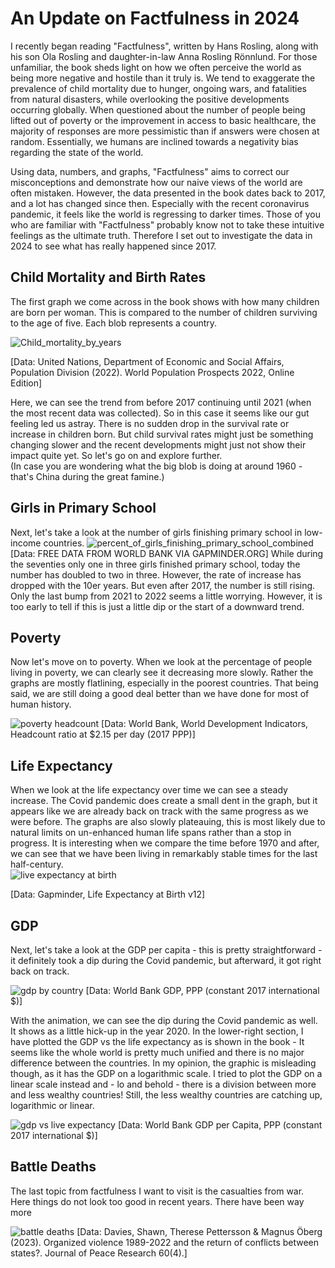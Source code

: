 # An Update on Factfulness in 2024

I recently began reading "Factfulness", written by Hans Rosling, along with his son Ola Rosling and daughter-in-law Anna Rosling Rönnlund. For those unfamiliar, the book sheds light on how we often perceive the world as being more negative and hostile than it truly is. We tend to exaggerate the prevalence of child mortality due to hunger, ongoing wars, and fatalities from natural disasters, while overlooking the positive developments occurring globally. When questioned about the number of people being lifted out of poverty or the improvement in access to basic healthcare, the majority of responses are more pessimistic than if answers were chosen at random. Essentially, we humans are inclined towards a negativity bias regarding the state of the world.

Using data, numbers, and graphs, "Factfulness" aims to correct our misconceptions and demonstrate how our naive views of the world are often mistaken. However, the data presented in the book dates back to 2017, and a lot has changed since then. Especially with the recent coronavirus pandemic, it feels like the world is regressing to darker times. 
Those of you who are familiar with "Factfulness" probably know not to take these intuitive feelings as the ultimate truth. Therefore I set out to investigate the data in 2024 to see what has really happened since 2017.

## Child Mortality and Birth Rates 

The first graph we come across in the book shows with how many children are born per woman. This is compared to the number of children surviving to the age of five. Each blob represents a country. 

![Child_mortality_by_years](child_mortality/child_mortality_by_years.gif)

[Data: United Nations, Department of Economic and Social Affairs, Population Division (2022). World Population Prospects 2022, Online Edition]

Here, we can see the trend from before 2017 continuing until 2021 (when the most recent data was collected).
So in this case it seems like our gut feeling led us astray. There is no sudden drop in the survival rate or increase in children born. But child survival rates might just be something changing slower and the recent developments might just not show their impact quite yet. So let's go on and explore further.  
(In case you are wondering what the big blob is doing at around 1960 - that's China during the great famine.) 


## Girls in Primary School 

Next, let's take a look at the number of girls finishing primary school in low-income countries. 
![percent_of_girls_finishing_primary_school_combined](low_income_primary_school_girls/percent_of_girls_finishing_primary_school_combined.jpg)
[Data: FREE DATA FROM WORLD BANK VIA GAPMINDER.ORG]
While during the seventies only one in three girls finished primary school, today the number has doubled to two in three. However, the rate of increase has dropped with the 10er years. But even after 2017, the number is still rising. Only the last bump from 2021 to 2022 seems a little worrying. However, it is too early to tell if this is just a little dip or the start of a downward trend.  



## Poverty 


Now let's move on to poverty. When we look at the percentage of people living in poverty, we can clearly see it decreasing more slowly. Rather the graphs are mostly flatlining, especially in the poorest countries. That being said, we are still doing a good deal better than we have done for most of human history.

![poverty headcount](poverty/percent_of_people_living_in_poverty_no_source.png)
[Data: World Bank, World Development Indicators, Headcount ratio at $2.15 per day (2017 PPP)]


## Life Expectancy 

When we look at the life expectancy over time we can see a steady increase. The Covid pandemic does create a small dent in the graph, but it appears like we are already back on track with the same progress as we were before. The graphs are also slowly plateauing, this is most likely due to natural limits on un-enhanced human life spans rather than a  stop in progress. It is interesting when we compare the time before 1970 and after, we can see that we have been living in remarkably stable times for the last half-century.   
![live expectancy at birth](live_expectancy/life_expectancy_no_source.png)

[Data: Gapminder, Life Expectancy at Birth v12]


## GDP

Next, let's take a look at the GDP per capita - this is pretty straightforward - it definitely took a dip during the Covid pandemic, but afterward, it got right back on track. 


![gdp by country](GDP/images/GDP_by_country_no_source.png)
[Data: World Bank GDP, PPP (constant 2017 international $)]

With the animation, we can see the dip during the Covid pandemic as well. It shows as a little hick-up in the year 2020. In the lower-right section, I have plotted the GDP vs the life expectancy as is shown in the book - It seems like the whole world is pretty much unified and there is no major difference between the countries. In my opinion, the graphic is misleading though, as it has the GDP on a logarithmic scale. I tried to plot the GDP on a linear scale instead and - lo and behold - there is a division between more and less wealthy countries! Still, the less wealthy countries are catching up, logarithmic or linear. 

![gdp vs live expectancy](GDP/images/GDP_per_capita_dashboard_1990-2021_no_source.gif)
[Data: World Bank GDP per Capita, PPP (constant 2017 international $)]

## Battle Deaths

The last topic from factfulness I want to visit is the casualties from war. Here things do not look too good in recent years. There have been way more   

![battle deaths](battle_deaths/battle_deaths.png)
[Data: Davies, Shawn, Therese Pettersson & Magnus Öberg (2023). Organized violence 1989-2022 and the return of conflicts between states?. Journal of Peace Research 60(4).]





